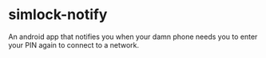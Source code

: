 simlock-notify
==============

An android app that notifies you when your damn phone needs you to enter your PIN again to connect to a network.
